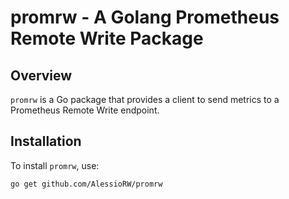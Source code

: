 # promrw - A Golang Prometheus Remote Write Package

## Overview
`promrw` is a Go package that provides a client to send metrics to a Prometheus Remote Write endpoint.

## Installation
To install `promrw`, use:
```sh
go get github.com/AlessioRW/promrw
```

